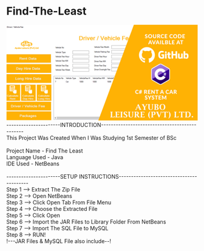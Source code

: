 # Find-The-Least
![alt text](https://github.com/AfzalAhamed/Ayubo_Leisure_-Pvt-_Ltd/blob/main/image.jpg?raw=true)
----------------------INTRODUCTION----------------------------------------------<br/>
This Project Was Created When I Was Studying 1st Semester of BSc<br/>
<br/>
Project Name - Find The Least<br/>
Language Used - Java<br/>
IDE Used -  NetBeans<br/>
<br/>
----------------------SETUP INSTRUCTIONS-----------------------------------------<br/>
Step 1 --> Extract The Zip File <br/>
Step 2 --> Open NetBeans <br/>
Step 3 --> Click Open Tab From File Menu <br/>
Step 4 --> Choose the Extracted File <br/>
Step 5 --> Click Open <br/>
Step 6 --> Import the JAR Files to Library Folder From NetBeans<br/> 
Step 7 --> Import The SQL File to MySQL <br/>
Step 8 --> RUN!<br/>
!---JAR Files & MySQL File also include--! <br/>
